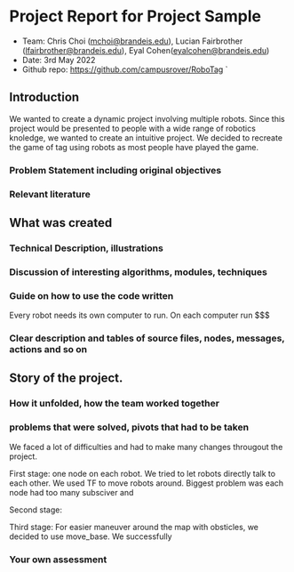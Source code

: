 # Project Report for Project Sample
* Team: Chris Choi (mchoi@brandeis.edu), Lucian Fairbrother (lfairbrother@brandeis.edu), 
Eyal Cohen(eyalcohen@brandeis.edu)
* Date: 3rd May 2022
* Github repo: https://github.com/campusrover/RoboTag
`
## Introduction
We wanted to create a dynamic project involving multiple robots. Since this project would be presented to people with a wide range of robotics knoledge, we wanted to create an intuitive project. We decided to recreate the game of tag using robots as most people have played the game. 


### Problem Statement including original objectives

### Relevant literature

## What was created

### Technical Description, illustrations

### Discussion of interesting algorithms, modules, techniques

### Guide on how to use the code written
Every robot needs its own computer to run. On each computer run $$$
### Clear description and tables of source files, nodes, messages, actions and so on

## Story of the project.
### How it unfolded, how the team worked together
### problems that were solved, pivots that had to be taken
We faced a lot of difficulties and had to make many changes througout the project. 

First stage: one node on each robot. 
We tried to let robots directly talk to each other. We used TF to move robots around. Biggest problem was each node had too many subsciver and 

Second stage: 

Third stage: 
For easier maneuver around the map with obsticles, we decided to use move_base. We successfully 


### Your own assessment